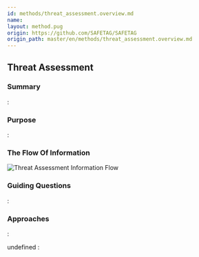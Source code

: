```yaml
---
id: methods/threat_assessment.overview.md
name: 
layout: method.pug
origin: https://github.com/SAFETAG/SAFETAG
origin_path: master/en/methods/threat_assessment.overview.md
---
```

## Threat Assessment

### Summary

:[](../methods/threat_assessment/summary.md)
### Purpose

:[](../methods/threat_assessment/purpose.md)
### The Flow Of Information

![Threat Assessment Information Flow](images/info_flows/threat_assessment.svg)

### Guiding Questions

:[](../methods/threat_assessment/guiding_questions.md)
### Approaches

:[](../methods/threat_assessment/approaches.md)

undefined
:[](../references/footnotes.md)
